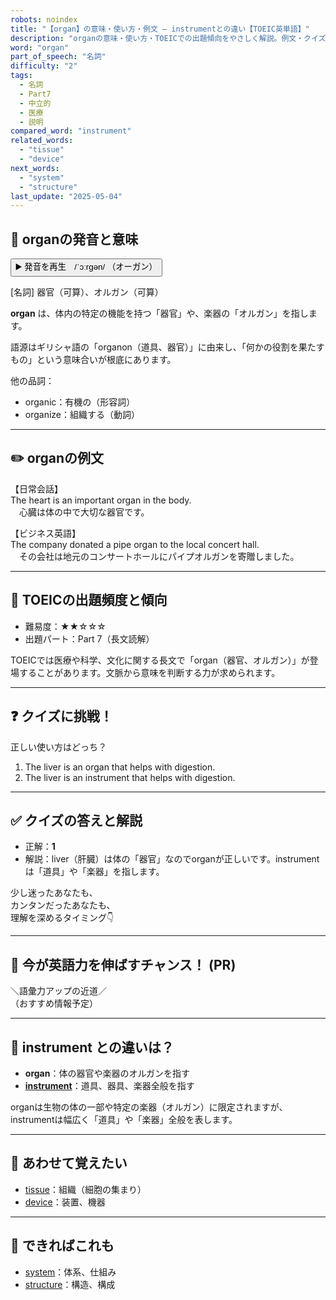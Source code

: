 ```yaml
---
robots: noindex
title: "【organ】の意味・使い方・例文 ― instrumentとの違い【TOEIC英単語】"
description: "organの意味・使い方・TOEICでの出題傾向をやさしく解説。例文・クイズ付きでinstrumentとの違いもわかりやすく学べます。"
word: "organ"
part_of_speech: "名詞"
difficulty: "2"
tags:
  - 名詞
  - Part7
  - 中立的
  - 医療
  - 説明
compared_word: "instrument"
related_words:
  - "tissue"
  - "device"
next_words:
  - "system"
  - "structure"
last_update: "2025-05-04"
---
```


## 🔰 organの発音と意味

<button class="play-audio" onclick="playTTS('organ')">
  <span class="play-audio-main">
    ▶️ 発音を再生　/ˈɔːrɡən/
  </span>
  <span class="play-audio-sub">
    （オーガン）
  </span>
</button>

[名詞] 器官（可算）、オルガン（可算）

**organ** は、体内の特定の機能を持つ「器官」や、楽器の「オルガン」を指します。

語源はギリシャ語の「organon（道具、器官）」に由来し、「何かの役割を果たすもの」という意味合いが根底にあります。

他の品詞：  
- organic：有機の（形容詞）
- organize：組織する（動詞）

---

## ✏️ organの例文

【日常会話】  
The heart is an important organ in the body.  
　心臓は体の中で大切な器官です。

【ビジネス英語】  
The company donated a pipe organ to the local concert hall.  
　その会社は地元のコンサートホールにパイプオルガンを寄贈しました。

---

## 🎯 TOEICの出題頻度と傾向

- 難易度：★★☆☆☆
- 出題パート：Part 7（長文読解）

TOEICでは医療や科学、文化に関する長文で「organ（器官、オルガン）」が登場することがあります。文脈から意味を判断する力が求められます。

---

## ❓ クイズに挑戦！

正しい使い方はどっち？

1. The liver is an organ that helps with digestion.  
2. The liver is an instrument that helps with digestion.

---

## ✅ クイズの答えと解説

- 正解：**1**
- 解説：liver（肝臓）は体の「器官」なのでorganが正しいです。instrumentは「道具」や「楽器」を指します。

少し迷ったあなたも、  
カンタンだったあなたも、  
理解を深めるタイミング👇️

---

## 🚀 今が英語力を伸ばすチャンス！ (PR)

<div class="info-center">
＼語彙力アップの近道／<br>  
（おすすめ情報予定）
</div>

---

## 🤔  instrument との違いは？

- **organ**：体の器官や楽器のオルガンを指す
- **[instrument](/word/instrument/)**：道具、器具、楽器全般を指す

organは生物の体の一部や特定の楽器（オルガン）に限定されますが、instrumentは幅広く「道具」や「楽器」全般を表します。

---

## 🧩 あわせて覚えたい

- [tissue](/word/tissue/)：組織（細胞の集まり）
- [device](/word/device/)：装置、機器

---

## 📖 できればこれも

- [system](/word/system/)：体系、仕組み
- [structure](/word/structure/)：構造、構成

<!-- cvid: aid07_bid48 -->

